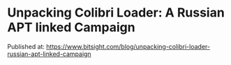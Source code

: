 # Unpacking Colibri Loader: A Russian APT linked Campaign


Published at: https://www.bitsight.com/blog/unpacking-colibri-loader-russian-apt-linked-campaign
